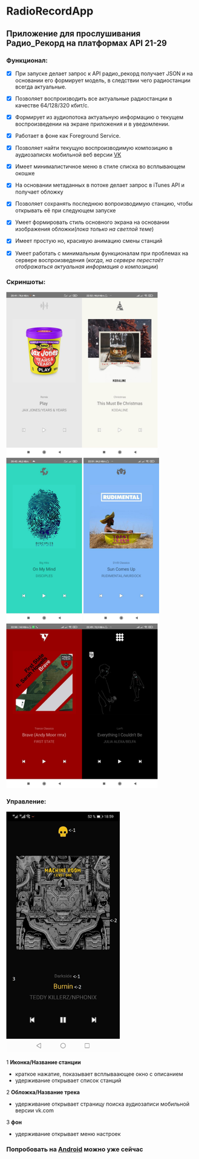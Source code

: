 # RadioRecordApp
## Приложение для прослушивания Радио_Рекорд на платформах API 21-29

### Функционал:

- [x] При запуске делает запрос к API радио_рекорд получает JSON и на основании его формирует модель,
в следствии чего радиостанции всегда актуальные.

- [x] Позволяет воспроизводить все актуальные радиостанции в качестве 64/128/320 кбит/с.

- [x] Формирует из аудиопотока актуальную информацию о текущем воспроизведении на экране приложения и в уведомлении.

- [x] Работает в фоне как Foreground Service.

- [x] Позволяет найти текущую воспроизводимую композицию в аудиозаписях мобильной веб версии [VK](https://vk.com.)

- [x] Имеет минималистичное меню в стиле списка во всплывающем окошке

- [x] На основании метаданных в потоке делает запрос в iTunes API и получает обложку

- [x] Позволяет сохранять последнюю вопроизводимую станцию, чтобы открывать её при следующем запуске

- [x] Умеет формировать стиль основного экрана на основании изображения обложки(*пока только на светлой теме*)

- [x] Имеет простую но, красивую анимацию смены станций

- [x] Умеет работать с минимальным функционалам при проблемах на сервере воспроизведения
(*когда, на сервере перестаёт отображаться актуальная информация о композиции*)

### Скриншоты:

<img src="/screenshots/1.jpeg?raw=true" width="200"><img src="/screenshots/2.jpeg?raw=true" width="200"><img src="/screenshots/3.jpeg?raw=true" width="200">
<img src="/screenshots/4.jpeg?raw=true" width="200"><img src="/screenshots/5.jpeg?raw=true" width="200"><img src="/screenshots/6.jpeg?raw=true" width="200">



### Управление:

<img src="/screenshots/Control.jpg?raw=true" width="300">

1 **Иконка/Название станции**
- краткое нажатие, показывает всплываающее окно с описанием
- удерживание открывает список станций

2 **Обложка/Название трека**
- удерживание открывает страницу поиска аудиозаписи мобильной версии vk.com

3 **фон**
- удерживание открывает меню настроек

### Попробовать на [Android](/apk/radio.apk?raw=true) можно уже сейчас
